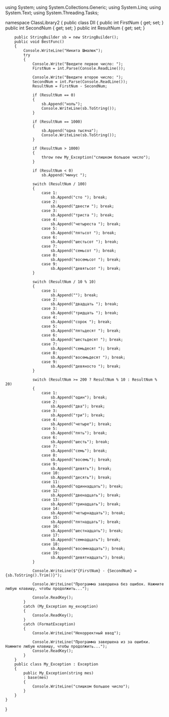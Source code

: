 using System;
using System.Collections.Generic;
using System.Linq;
using System.Text;
using System.Threading.Tasks;


namespace ClassLibrary2
{
    public class Dll
    {
        public int FirstNum { get; set; }
        public int SecondNum { get; set; }
        public int ResultNum { get; set; }

        public StringBuilder sb = new StringBuilder();
        public void BestFunc()
        {
            Console.WriteLine("Никита Шмалюк");
            try
            {
                Console.Write("Введите первое число: ");
                FirstNum = int.Parse(Console.ReadLine());

                Console.Write("Введите второе число: ");
                SecondNum = int.Parse(Console.ReadLine());
                ResultNum = FirstNum - SecondNum;

                if (ResultNum == 0)
                {
                    sb.Append("ноль");
                    Console.WriteLine(sb.ToString());
                }

                if (ResultNum == 1000)
                {
                    sb.Append("одна тысяча");
                    Console.WriteLine(sb.ToString());
                }

                if (ResultNum > 1000)
                {
                    throw new My_Exception("слишком большое число");
                }

                if (ResultNum < 0)
                    sb.Append("минус ");

                switch (ResultNum / 100)
                {
                    case 1:
                        sb.Append("сто "); break;
                    case 2:
                        sb.Append("двести "); break;
                    case 3:
                        sb.Append("триста "); break;
                    case 4:
                        sb.Append("четыреста "); break;
                    case 5:
                        sb.Append("пятьсот "); break;
                    case 6:
                        sb.Append("шестьсот "); break;
                    case 7:
                        sb.Append("семьсот "); break;
                    case 8:
                        sb.Append("восемьсот "); break;
                    case 9:
                        sb.Append("девятьсот "); break;
                }

                switch (ResultNum / 10 % 10)
                {
                    case 1:
                        sb.Append(""); break;
                    case 2:
                        sb.Append("двадцать "); break;
                    case 3:
                        sb.Append("тридцать "); break;
                    case 4:
                        sb.Append("сорок "); break;
                    case 5:
                        sb.Append("пятьдесят "); break;
                    case 6:
                        sb.Append("шестьдесят "); break;
                    case 7:
                        sb.Append("семьдесят "); break;
                    case 8:
                        sb.Append("восемьдесят "); break;
                    case 9:
                        sb.Append("девяносто "); break;
                }

                switch (ResultNum >= 200 ? ResultNum % 10 : ResultNum % 20)
                {
                    case 1:
                        sb.Append("один"); break;
                    case 2:
                        sb.Append("два"); break;
                    case 3:
                        sb.Append("три"); break;
                    case 4:
                        sb.Append("четыре"); break;
                    case 5:
                        sb.Append("пять"); break;
                    case 6:
                        sb.Append("шесть"); break;
                    case 7:
                        sb.Append("семь"); break;
                    case 8:
                        sb.Append("восемь"); break;
                    case 9:
                        sb.Append("девять"); break;
                    case 10:
                        sb.Append("десять"); break;
                    case 11:
                        sb.Append("одиннадцать"); break;
                    case 12:
                        sb.Append("двенадцать"); break;
                    case 13:
                        sb.Append("тринадцать"); break;
                    case 14:
                        sb.Append("четырнадцать"); break;
                    case 15:
                        sb.Append("пятнадцать"); break;
                    case 16:
                        sb.Append("шестнадцать"); break;
                    case 17:
                        sb.Append("семнадцать"); break;
                    case 18:
                        sb.Append("восемнадцать"); break;
                    case 19:
                        sb.Append("девятнадцать"); break;
                }

                Console.WriteLine($"{FirstNum} - {SecondNum} = {sb.ToString().Trim()}");

                Console.WriteLine("Программа завершена без ошибок. Нажмите любую клавишу, чтобы продолжить...");

                Console.ReadKey();
            }
            catch (My_Exception my_exception)
            {
                Console.ReadKey();
            }
            catch (FormatException)
            {
                Console.WriteLine("Некорректный ввод");

                Console.WriteLine("Программа завершена из за ошибки. Нажмите любую клавишу, чтобы продолжить...");
                Console.ReadKey();
            }
        }
        public class My_Exception : Exception
        {
            public My_Exception(string mes)
            : base(mes)
            {
                Console.WriteLine("слишком большое число");
            }
        }
    }
}
